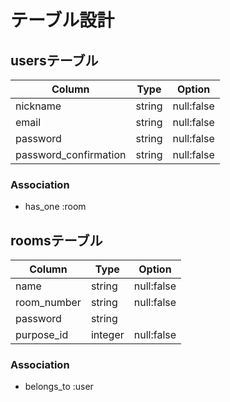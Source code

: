 # テーブル設計

## usersテーブル

| Column                | Type   | Option     |
| --------------------- | ------ | ---------- |
| nickname              | string | null:false |
| email                 | string | null:false |
| password              | string | null:false |
| password_confirmation | string | null:false |

### Association

- has_one :room

## roomsテーブル

| Column      | Type    | Option     |
| ----------- | ------- | ---------- |
| name        | string  | null:false |
| room_number | string  | null:false |
| password    | string  |            |
| purpose_id  | integer | null:false |

### Association

- belongs_to :user